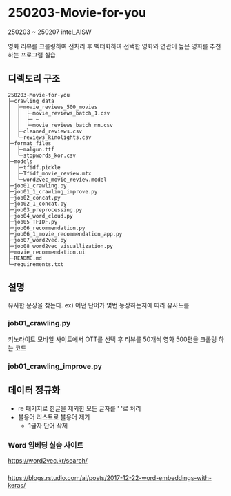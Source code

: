 # 250203-Movie-for-you
250203 ~ 250207 intel_AISW

영화 리뷰를 크롤링하여 전처리 후 벡터화하여 선택한 영화와 연관이 높은 영화를 추천하는 프로그램 실습




## 디렉토리 구조

```commandline
250203-Movie-for-you
├─crawling_data
│  ├─movie_reviews_500_movies
│  │  ├─movie_reviews_batch_1.csv
│  │  ├─ ~
│  │  └─movie_reviews_batch_nn.csv
│  ├─cleaned_reviews.csv
│  └─reviews_kinolights.csv
├─format_files
│  ├─malgun.ttf
│  └─stopwords_kor.csv
├─models
│  ├─tfidf.pickle
│  ├─Tfidf_movie_review.mtx
│  └─word2vec_movie_review.model
├─job01_crawling.py
├─job01_1_crawling_improve.py
├─job02_concat.py
├─job02_1_concat.py
├─job03_preprocessing.py
├─job04_word_cloud.py
├─job05_TFIDF.py
├─job06_recommendation.py
├─job06_1_movie_recommendation_app.py
├─job07_word2vec.py
├─job08_word2vec_visuallization.py
├─movie_recommendation.ui
├─README.md
└─requirements.txt
```



## 설명
유사한 문장을 찾는다. ex) 어떤 단어가 몇번 등장하는지에 따라 유사도를 


### job01_crawling.py
키노라이트 모바일 사이트에서 OTT를 선택 후 리뷰를 50개씩 영화 500편을 크롤링 하는 코드


### job01_crawling_improve.py



## 데이터 정규화
- re 패키지로 한글을 제외한 모든 글자를 ' '로 처리
- 불용어 리스트로 불용어 제거
  - 1글자 단어 삭제






### Word 임베딩 실습 사이트
https://word2vec.kr/search/

### 
https://blogs.rstudio.com/ai/posts/2017-12-22-word-embeddings-with-keras/



